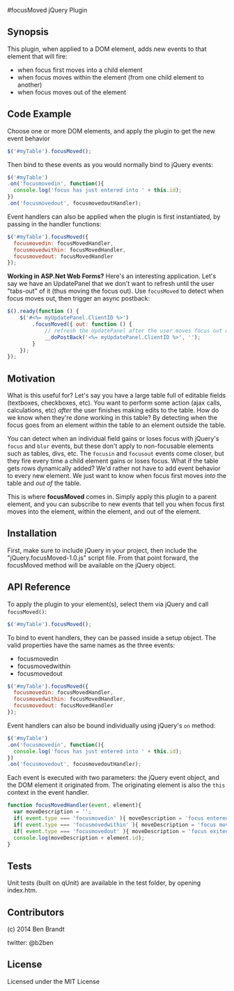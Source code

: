 #focusMoved jQuery Plugin

## Synopsis

This plugin, when applied to a DOM element, adds new events to that element that will fire:

- when focus first moves into a child element
- when focus moves within the element (from one child element to another)
- when focus moves out of the element

## Code Example

Choose one or more DOM elements, and apply the plugin to get the new event behavior

```javascript
$('#myTable').focusMoved();
```

Then bind to these events as you would normally bind to jQuery events:

```javascript
$('#myTable')
.on('focusmovedin', function(){
  console.log('focus has just entered into ' + this.id);
})
.on('focusmovedout', focusmovedoutHandler);
```

Event handlers can also be applied when the plugin is first instantiated, by passing in the handler functions: 

```javascript
$('#myTable').focusMoved({
  focusmovedin: focusMovedHandler,
  focusmovedwithin: focusMovedHandler,
  focusmovedout: focusMovedHandler
});
```

**Working in ASP.Net Web Forms?** Here's an interesting application. Let's say we have an UpdatePanel that we don't want to refresh until the user "tabs-out" of it (thus moving the focus out). Use `focusMoved` to detect when focus moves out, then trigger an async postback:

```javascript
$().ready(function () {
	$('#<%= myUpdatePanel.ClientID %>')
		.focusMoved({ out: function () {
			// refresh the UpdatePanel after the user moves focus out of it
			__doPostBack('<%= myUpdatePanel.ClientID %>', '');
		}
	});
});
```

## Motivation

What is this useful for? Let's say you have a large table full of editable fields (textboxes, checkboxes, etc). You want to perform some action (ajax calls, calculations, etc) *after* the user finishes making edits to the table. How do we know when they're done working in this table? By detecting when the focus goes from an element within the table to an element outside the table.

You can detect when an individual field gains or loses focus with jQuery's `focus` and `blur` events, but these don't apply to non-focusable elements such as tables, divs, etc. The `focusin` and `focusout` events come closer, but they fire every time a child element gains or loses focus. What if the table gets rows dynamically added? We'd rather not have to add event behavior to every new element. We just want to know when focus first moves *into* the table and *out of* the table.

This is where **focusMoved** comes in. Simply apply this plugin to a parent element, and you can subscribe to new events that tell you when focus first moves into the element, within the element, and out of the element. 

## Installation

First, make sure to include jQuery in your project, then include the "jQuery.focusMoved-1.0.js" script file. From that point forward, the focusMoved method will be available on the jQuery object.

## API Reference

To apply the plugin to your element(s), select them via jQuery and call `focusMoved()`:

```javascript
$('#myTable').focusMoved();
```

To bind to event handlers, they can be passed inside a setup object. The valid properties have the same names as the three events:

- focusmovedin
- focusmovedwithin
- focusmovedout

```javascript
$('#myTable').focusMoved({
  focusmovedin: focusMovedHandler,
  focusmovedwithin: focusMovedHandler,
  focusmovedout: focusMovedHandler
});
```

Event handlers can also be bound individually using jQuery's `on` method:

```javascript
$('#myTable')
.on('focusmovedin', function(){
  console.log('focus has just entered into ' + this.id);
})
.on('focusmovedout', focusmovedoutHandler);
```

Each event is executed with two parameters: the jQuery event object, and the DOM element it originated from. The originating element is also the `this` context in the event handler.

```javascript
function focusMovedHandler(event, element){
  var moveDescription = '';
  if( event.type === 'focusmovedin' ){ moveDescription = 'focus entered: '; }
  if( event.type === 'focusmovedwithin' ){ moveDescription = 'focus moved within: '; }
  if( event.type === 'focusmovedout' ){ moveDescription = 'focus exited: '; }
  console.log(moveDescription + element.id);
}
```

## Tests

Unit tests (built on qUnit) are available in the test folder, by opening index.htm. 

## Contributors

(c) 2014 Ben Brandt

twitter: @b2ben

## License

Licensed under the MIT License
